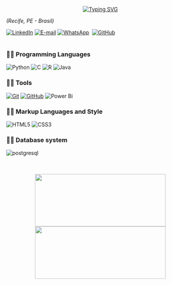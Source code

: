 <p align="center">
  <a href="https://github.com/jonathanspereira/readme-typing-svg">
    <a href="https://git.io/typing-svg"><img src="https://readme-typing-svg.demolab.com?font=Fira+Code&weight=600&size=25&duration=3000&pause=5&color=0046F7&center=true&vCenter=true&multiline=true&random=false&width=435&height=150&lines=Hello+World!+;My+name+is+Jonathan+Pereira;Computer+science+student+" alt="Typing SVG" /></a>
</p>

<i>(Recife, PE - Brasil) </i>

[![LinkedIn](https://img.shields.io/badge/linkedin-%230077B5.svg?style=for-the-badge&logo=linkedin&logoColor=white)](https://www.linkedin.com/in/jonathan-pereira-791ba719a/)
[![E-mail](https://img.shields.io/badge/-Email-0077B5?style=for-the-badge&logo=microsoft-outlook&logoColor=white)](mailto:jonathanpereira.jsp@outlook.com)
[![WhatsApp](https://img.shields.io/badge/WhatsApp-0077B5?style=for-the-badge&logo=whatsapp&logoColor=white)](https://wa.me/55+81+986942302)  
[![GitHub](https://img.shields.io/badge/GitHub-0077B5?style=for-the-badge&logo=github&logoColor=white)](https://github.com/jonathanspereira)
<br />
<br />

###  👨‍💻 Programming Languages
![Python](https://img.shields.io/badge/Python-000?style=for-the-badge&logo=python&logoColor=30A3DC)
![C](https://img.shields.io/badge/C-000?style=for-the-badge&logo=c&logoColor=30A3DC)
![R](https://img.shields.io/badge/R-000?style=for-the-badge&logo=r&logoColor=30A3DC)
![Java](https://img.shields.io/badge/Java-000?style=for-the-badge&logo=openjdk&logoColor=30A3DC)

###  👨‍💻 Tools 
[![Git](https://img.shields.io/badge/Git-000?style=for-the-badge&logo=git&logoColor=E94D5F)](https://git-scm.com/doc)
[![GitHub](https://img.shields.io/badge/GitHub-000?style=for-the-badge&logo=github&logoColor=30A3DC)](https://docs.github.com/)
![Power Bi](https://img.shields.io/badge/PowerBi-000?style=for-the-badge&logo=powerbi&logoColor=30A3DC)


###  👨‍💻 Markup Languages and Style 
![HTML5](https://img.shields.io/badge/HTML-000?style=for-the-badge&logo=html5&logoColor=30A3DC)
![CSS3](https://img.shields.io/badge/CSS3-000?style=for-the-badge&logo=css3&logoColor=E94D5F)

###  👨‍💻 Database system
![postgresql](https://img.shields.io/badge/postgresql-000?style=for-the-badge&logo=postgresql&logoColor=30A3DC)

<br />
<br />

<div id="header" align="center">
<img width="350px" height="140em" src="https://github-readme-stats.vercel.app/api/top-langs/?username=jonathanspereira&hide=html&layout=compact&theme=calm" /></td> <a href="https://github.com/jonathanspereira/"> <img width="350px" height="140em" src="https://github-readme-stats.vercel.app/api?username=jonathanspereira&show_icons=true&theme=calm&include_commits=true"/>
</div>
